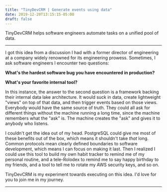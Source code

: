 ```yaml
---
title: "TinyDevCRM | Generate events using data"
date: 2019-12-20T13:15:15-05:00
draft: false
---
```


TinyDevCRM helps software engineers automate tasks on a unified pool of data.

__________

I got this idea from a discussion I had with a former director of engineering at
a company widely renowned for its engineering prowess. Sometimes, I ask software
engineers I encounter two questions:

**What's the hardest software bug you have encountered in production?**

**What's your favorite internal tool?**

In this instance, the answer to the second question is a framework backing their
internal data lake architecture. It would suck in data, create lightweight
"views" on top of that data, and then trigger events based on those views.
Everybody would have the same source of truth. They could all ask for different
things without the machine running a long time, since the machine remembers what
the "ask" is. The machine creates the "ask" and gives it to anybody who listens.

I couldn't get the idea out of my head. PostgreSQL could give me most of these
benefits out of the box, which means it shouldn't take *that* long. Common
protocols mean clearly defined boundaries to software development, which means I
can focus on making it last. Then I realized I could use this tool to build my
own habit tracker to remind me of my personal routine, and a tele-Rolodex to
remind me to say happy birthday to my friends, and a tool to tell me to rotate
my AWS security keys, and so on.

TinyDevCRM is my experiment towards executing on this idea. I'd love for you to
join me in my journey.

__________
